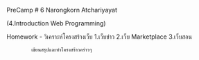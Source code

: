 PreCamp # 6
Narongkorn Atchariyayat

(4.Introduction Web Programming)

Homework - วิเคราะห์โครงสร้างเว็บ 
            1.เว็บข่าว 
            2.เว็บ Marketplace 
            3.เว็บสอน

            เขียนสรุปและทำโครงสร้าวคร่าวๆ